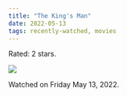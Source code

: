 ```yaml
---
title: "The King's Man"
date: 2022-05-13
tags: recently-watched, movies
---
```

Rated: 2 stars.

 <p><img src="https://a.ltrbxd.com/resized/film-poster/4/0/7/8/5/5/407855-the-king-s-man-0-600-0-900-crop.jpg?v=2e3a40da08"/></p> <p>Watched on Friday May 13, 2022.</p>